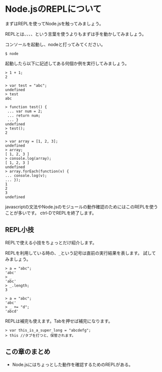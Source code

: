 Node.jsのREPLについて
====================

まずはREPLを使ってNode.jsを触ってみましょう。

REPLとは、、、、という言葉を使うよりもまずは手を動かしてみましょう。

コンソールを起動し、nodeと打ってみてください。
```shell
$ node
```

起動したら以下に記述してある何個か例を実行してみましょう。

```shell
> 1 + 1;
2

> var test = "abc";
undefined
> test
abc

> function test() {
 ... var num = 2;
 ... return num;
 ... }
undefined
> test();
2

> var array = [1, 2, 3];
undefined
> array;
[ 1, 2, 3 ]
> console.log(array);
[ 1, 2, 3 ]
undefined
> array.forEach(function(v) {
... console.log(v);
... });
1
2
3
undefined

```

javascriptの文法やNode.jsのモジュールの動作確認のためにはこのREPLを使うことが多いです。
ctrl-DでREPLを終了します。

REPL小技
---------------

REPLで使える小技をちょっとだけ紹介します。

REPLを利用している時の、`_`という記号は直前の実行結果を表します。
試してみましょう。

```shell
> a = "abc";
'abc'
> _
'abc'
> _.length;
3

> a = "abc";
'abc'
> _ += "d";
'abcd'
```

REPLは補完も使えます。Tabを押せば補完になります。

```shell
> var this_is_a_super_long = "abcdefg";
> this //タブを打つと、保管されます。
```

この章のまとめ
-------------

+ Node.jsにはちょっとした動作を確認するためのREPLがある。
